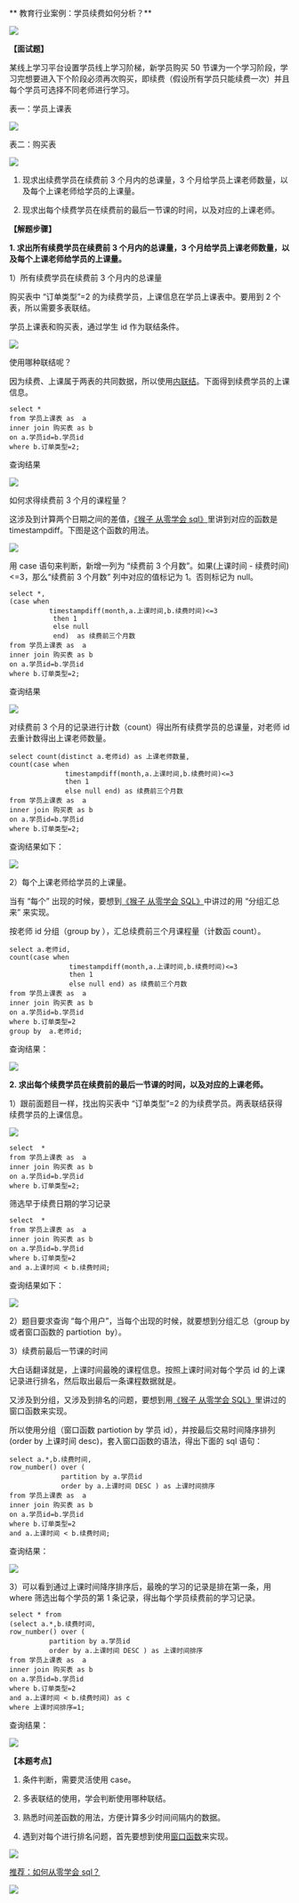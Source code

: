 ** 教育行业案例：学员续费如何分析？**

![](https://mmbiz.qpic.cn/mmbiz_png/gaCraaqqO6NRIVN2vI6p6picqmtWNhricibgQeic6TVx1T8ASX3ZaKvdINym5buzxOicgtTPNFicHa8k8Twk1L7quIhg/640?wx_fmt=png)

**【面试题】**  

某线上学习平台设置学员线上学习阶梯，新学员购买 50 节课为一个学习阶段，学习完想要进入下个阶段必须再次购买，即续费（假设所有学员只能续费一次）并且每个学员可选择不同老师进行学习。

表一：学员上课表

![](https://mmbiz.qpic.cn/mmbiz_png/gaCraaqqO6Pd7WquWBCgg2q8rTMopiaiajzvr6kscFfktcgykLHatjm6epv2OkYy9L1xD6n38QibOicRGXaAex8MOg/640?wx_fmt=png)

表二：购买表

![](https://mmbiz.qpic.cn/mmbiz_png/gaCraaqqO6Pd7WquWBCgg2q8rTMopiaiajqxEibjGm2AovZEE5tbKZD41Iel3NLBMUemaMdrZmgfKhjYbGZwiba1GA/640?wx_fmt=png)

1. 现求出续费学员在续费前 3 个月内的总课量，3 个月给学员上课老师数量，以及每个上课老师给学员的上课量。

2. 现求出每个续费学员在续费前的最后一节课的时间，以及对应的上课老师。

**【解题步骤】**

**1. 求出所有续费学员在续费前 3 个月内的总课量，3 个月给学员上课老师数量，以及每个上课老师给学员的上课量。**

1）所有续费学员在续费前 3 个月内的总课量  

购买表中 “订单类型”=2 的为续费学员，上课信息在学员上课表中。要用到 2 个表，所以需要多表联结。

学员上课表和购买表，通过学生 id 作为联结条件。

![](https://mmbiz.qpic.cn/mmbiz_png/gaCraaqqO6Pd7WquWBCgg2q8rTMopiaiajYrAauicSm6mOjHqbIref78oOTD3NckMY28GYDyDDyQWR0rwSyKibjAMg/640?wx_fmt=png)

使用哪种联结呢？

因为续费、上课属于两表的共同数据，所以使用[内联结](http://mp.weixin.qq.com/s?__biz=MzAxMTMwNTMxMQ==&mid=2649249645&idx=2&sn=d1295b268eff974fe52a2c0f8bdadccb&chksm=835fdf5db428564b7d42f733cdd45c6ce1aeeff0da8cdfac2f5047354bc815895f1a7fd282de&scene=21#wechat_redirect)。下面得到续费学员的上课信息。 

```MySQL
select *
from 学员上课表 as  a
inner join 购买表 as b
on a.学员id=b.学员id
where b.订单类型=2;

```

查询结果

![](https://mmbiz.qpic.cn/mmbiz_png/gaCraaqqO6NRIVN2vI6p6picqmtWNhricibdYtx05jIHkvg2h7vNdvEuALOSsfvYicg3kM090UUCG7iaUvIiapZJxibJA/640?wx_fmt=png)

如何求得续费前 3 个月的课程量？

这涉及到计算两个日期之间的差值，[《猴子 从零学会 sql》](http://mp.weixin.qq.com/s?__biz=MzAxMTMwNTMxMQ==&mid=2649249645&idx=2&sn=d1295b268eff974fe52a2c0f8bdadccb&chksm=835fdf5db428564b7d42f733cdd45c6ce1aeeff0da8cdfac2f5047354bc815895f1a7fd282de&scene=21#wechat_redirect)里讲到对应的函数是 timestampdiff。下图是这个函数的用法。

![](https://mmbiz.qpic.cn/mmbiz_png/gaCraaqqO6NRIVN2vI6p6picqmtWNhricibV1xdKibuphphxmialscribtcUFwh10ib3wvHRERTtlTMMoHTRX0TPN01sw/640?wx_fmt=png)

用 case 语句来判断，新增一列为 “续费前 3 个月数”。如果(上课时间 - 续费时间)<=3，那么“续费前 3 个月数” 列中对应的值标记为 1。否则标记为 null。

```MySQL
select *,
(case when 
          timestampdiff(month,a.上课时间,b.续费时间)<=3 
           then 1 
           else null 
           end)  as 续费前三个月数
from 学员上课表 as  a
inner join 购买表 as b
on a.学员id=b.学员id
where b.订单类型=2;

```

查询结果

![](https://mmbiz.qpic.cn/mmbiz_png/gaCraaqqO6Pd7WquWBCgg2q8rTMopiaiaj0f9kpr2T5FR2g9hhTo1oQwUJ4veylbX7cHI0cUiaTj60iciasq94x2Spg/640?wx_fmt=png)

对续费前 3 个月的记录进行计数（count）得出所有续费学员的总课量，对老师 id 去重计数得出上课老师数量。

```MySQL
select count(distinct a.老师id) as 上课老师数量,
count(case when 
              timestampdiff(month,a.上课时间,b.续费时间)<=3 
              then 1 
              else null end) as 续费前三个月数
from 学员上课表 as  a
inner join 购买表 as b
on a.学员id=b.学员id
where b.订单类型=2;

```

查询结果如下：

![](https://mmbiz.qpic.cn/mmbiz_png/gaCraaqqO6Pd7WquWBCgg2q8rTMopiaiajGkoSqEV45B0o6ibCPmIs2Xqt4wWakskWCCyEnDawtg2kOCty70z5c3Q/640?wx_fmt=png)

2）每个上课老师给学员的上课量。

当有 “每个” 出现的时候，要想到[《猴子 从零学会 SQL》](http://mp.weixin.qq.com/s?__biz=MzAxMTMwNTMxMQ==&mid=2649249645&idx=2&sn=d1295b268eff974fe52a2c0f8bdadccb&chksm=835fdf5db428564b7d42f733cdd45c6ce1aeeff0da8cdfac2f5047354bc815895f1a7fd282de&scene=21#wechat_redirect)中讲过的用 “分组汇总来” 来实现。

按老师 id 分组（group by ），汇总续费前三个月课程量（计数函 count）。

```MySQL
select a.老师id,
count(case when 
               timestampdiff(month,a.上课时间,b.续费时间)<=3 
               then 1 
               else null end) as 续费前三个月数
from 学员上课表 as  a
inner join 购买表 as b
on a.学员id=b.学员id
where b.订单类型=2
group by  a.老师id;

```

查询结果：

![](https://mmbiz.qpic.cn/mmbiz_png/gaCraaqqO6Pd7WquWBCgg2q8rTMopiaiajPicXy9DY9xTsWfLLGbTDkCInluNJWNkVQ1zWAU3yyN2iboMWDWzfHHhQ/640?wx_fmt=png)

**2. 求出每个续费学员在续费前的最后一节课的时间，以及对应的上课老师。**

1）跟前面题目一样，找出购买表中 “订单类型”=2 的为续费学员。两表联结获得续费学员的上课信息。

![](https://mmbiz.qpic.cn/mmbiz_png/gaCraaqqO6Pd7WquWBCgg2q8rTMopiaiajYrAauicSm6mOjHqbIref78oOTD3NckMY28GYDyDDyQWR0rwSyKibjAMg/640?wx_fmt=png)

```MySQL
select  *
from 学员上课表 as  a
inner join 购买表 as b
on a.学员id=b.学员id
where b.订单类型=2;

```

筛选早于续费日期的学习记录

```MySQL
select  *
from 学员上课表 as  a
inner join 购买表 as b
on a.学员id=b.学员id
where b.订单类型=2
and a.上课时间 < b.续费时间;

```

查询结果如下：  

![](https://mmbiz.qpic.cn/mmbiz_png/gaCraaqqO6Pd7WquWBCgg2q8rTMopiaiaj9VjwTQpewAUWZbhYazbo9IpDtvpXDSNVtCNEj6lYOa5dZQicl1xpf2w/640?wx_fmt=png)

2）题目要求查询 “每个用户”，当每个出现的时候，就要想到分组汇总（group by 或者窗口函数的 partiotion  by）。

3）续费前最后一节课的时间

大白话翻译就是，上课时间最晚的课程信息。按照上课时间对每个学员 id 的上课记录进行排名，然后取出最后一条课程数据就是。

又涉及到分组，又涉及到排名的问题，要想到用[《猴子 从零学会 SQL》](http://mp.weixin.qq.com/s?__biz=MzAxMTMwNTMxMQ==&mid=2649249645&idx=2&sn=d1295b268eff974fe52a2c0f8bdadccb&chksm=835fdf5db428564b7d42f733cdd45c6ce1aeeff0da8cdfac2f5047354bc815895f1a7fd282de&scene=21#wechat_redirect)里讲过的窗口函数来实现。

所以使用分组（窗口函数 partiotion by 学员 id），并按最后交易时间降序排列 (order by 上课时间 desc)，套入窗口函数的语法，得出下面的 sql 语句：

```MySQL
select a.*,b.续费时间,
row_number() over (
             partition by a.学员id 
             order by a.上课时间 DESC ) as 上课时间排序
from 学员上课表 as  a
inner join 购买表 as b
on a.学员id=b.学员id
where b.订单类型=2
and a.上课时间 < b.续费时间;

```

查询结果：

![](https://mmbiz.qpic.cn/mmbiz_png/gaCraaqqO6Pd7WquWBCgg2q8rTMopiaiajVO7B1yJBicYiaawBsiaWia1c5GNw51TmxZHYHMMOQW7DSXWTY0lFS8DH5w/640?wx_fmt=png)

3）可以看到通过上课时间降序排序后，最晚的学习的记录是排在第一条，用 where 筛选出每个学员的第 1 条记录，得出每个学员续费前的学习记录。

```MySQL
select * from
(select a.*,b.续费时间,
row_number() over (
          partition by a.学员id 
          order by a.上课时间 DESC ) as 上课时间排序
from 学员上课表 as  a
inner join 购买表 as b
on a.学员id=b.学员id
where b.订单类型=2
and a.上课时间 < b.续费时间) as c
where 上课时间排序=1;

```

查询结果：  

![](https://mmbiz.qpic.cn/mmbiz_png/gaCraaqqO6Pd7WquWBCgg2q8rTMopiaiajU02ibJ7wqIvQ97TQRoSAAm3JstvYpWnyHC5eV7F6ic15ib3wFtCP5J2GA/640?wx_fmt=png)

**【本题考点】**

1. 条件判断，需要灵活使用 case。

2. 多表联结的使用，学会判断使用哪种联结。

3. 熟悉时间差函数的用法，方便计算多少时间间隔内的数据。

4. 遇到对每个进行排名问题，首先要想到使用[窗口函数](http://mp.weixin.qq.com/s?__biz=MzAxMTMwNTMxMQ==&mid=2649249645&idx=2&sn=d1295b268eff974fe52a2c0f8bdadccb&chksm=835fdf5db428564b7d42f733cdd45c6ce1aeeff0da8cdfac2f5047354bc815895f1a7fd282de&scene=21#wechat_redirect)来实现。

![](https://mmbiz.qpic.cn/mmbiz_png/PnRVMhXvfFKDGlgwkrEyO8wLMJCrlfZvQHVvLZtdVudMz5K3jghMxpGvKG84A9hBegtDTTbmGFb53KRRibX7VxA/640?wx_fmt=png)

[推荐：如何从零学会 sql？](http://mp.weixin.qq.com/s?__biz=MzAxMTMwNTMxMQ==&mid=2649249645&idx=2&sn=d1295b268eff974fe52a2c0f8bdadccb&chksm=835fdf5db428564b7d42f733cdd45c6ce1aeeff0da8cdfac2f5047354bc815895f1a7fd282de&scene=21#wechat_redirect)  

[![](https://mmbiz.qpic.cn/mmbiz_jpg/gaCraaqqO6PLg2OYorFUxick6KqdXwDJ2HW1WjO5QCabwSA3lGv1TC5vlN8Fia8Wy39UrRWKvmIV7iakFBUJqCLWw/640?wx_fmt=jpeg)](http://mp.weixin.qq.com/s?__biz=MzAxMTMwNTMxMQ==&mid=2649249645&idx=2&sn=d1295b268eff974fe52a2c0f8bdadccb&chksm=835fdf5db428564b7d42f733cdd45c6ce1aeeff0da8cdfac2f5047354bc815895f1a7fd282de&scene=21#wechat_redirect)